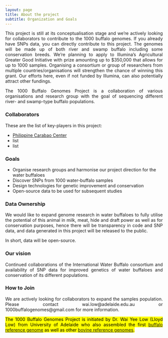 ```yaml
---
layout: page
title: About the project
subtitle: Organization and Goals
---
```


<p><div style="text-align: justify">
This project is still at its conceptualisation stage and we’re actively looking for collaborators to contribute to the 1000 buffalo genomes. If you already have SNPs data, you can directly contribute to this project. The genomes will be made up of both river and swamp buffalo including some conservation breeds. We’re planning to apply to Illumina’s Agricultural Greater Good Initiative with prize amounting up to $350,000 that allows for up to 1000 samples. Organising a consortium or group of researchers from multiple countries/organisations will strengthen the chance of winning this grant. Our efforts here, even if not funded by Illumina, can also potentially attract other fundings.
</div></p>

<p><div style="text-align: justify">
The 1000 Buffalo Genomes Project is a collaboration of various organisations and research group with the goal of sequencing different river- and swamp-type buffalo populations.
</div></p>

### Collaborators
These are the list of key-players in this project:
- <a href="https://www.pcc.gov.ph/">Philippine Carabao Center</a>
- list
- list

### Goals
- Organise research groups and harmonise our project direction for the water buffaloes
- Discover SNPs from 1000 water-buffalo samples
- Design technologies for genetic improvement and conservation
- Open-source data to be used for subsequent studies

### Data Ownership
<div style="text-align: justify">
We would like to expand genome research in water buffaloes to fully utilise the potential of this animal in milk, meat, hide and draft power as well as for conservation purposes, hence there will be transparency in code and SNP data, and data generated in this project will be released to the public.

In short, data will be open-source.
</div>

### Our vision
<div style="text-align: justify">
Continued collaborations of the International Water Buffalo consortium and availability of SNP data for improved genetics of water buffaloes and conservation of its different populations.
</div>

### How to Join
<p> <div style="text-align: justify">
We are actively looking for collaborators to expand the samples population. Please contact wai.low@adelaide.edu.au or 1000buffalogenomes@gmail.com for more information.
</div> </p>

<p> <div style="text-align: justify"> <mark class="#505050">
The 1000 Buffalo Genomes Project is initiated by Dr. Wai Yee Low (Lloyd Low) from University of Adelaide who also assembled the first <a href="https://www.nature.com/articles/s41467-018-08260-0">buffalo reference genome</a> as well as other <a href="https://www.nature.com/articles/s41467-020-15848-y">bovine reference genomes</a>.
</p></div></mark>